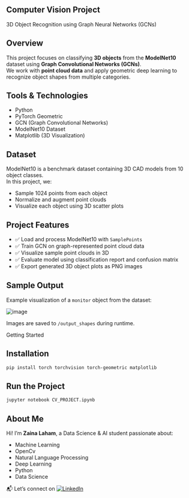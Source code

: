 ## Computer Vision Project
3D Object Recognition using Graph Neural Networks (GCNs)

## Overview
This project focuses on classifying **3D objects** from the **ModelNet10** dataset using **Graph Convolutional Networks (GCNs)**.  
We work with **point cloud data** and apply geometric deep learning to recognize object shapes from multiple categories.

## Tools & Technologies
- Python
- PyTorch Geometric
- GCN (Graph Convolutional Networks)
- ModelNet10 Dataset
- Matplotlib (3D Visualization)

## Dataset
ModelNet10 is a benchmark dataset containing 3D CAD models from 10 object classes.  
In this project, we:
- Sample 1024 points from each object
- Normalize and augment point clouds
- Visualize each object using 3D scatter plots

## Project Features
- ✅ Load and process ModelNet10 with `SamplePoints`
- ✅ Train GCN on graph-represented point cloud data
- ✅ Visualize sample point clouds in 3D
- ✅ Evaluate model using classification report and confusion matrix
- ✅ Export generated 3D object plots as PNG images

## Sample Output

Example visualization of a `monitor` object from the dataset:

![image](https://github.com/user-attachments/assets/0740f3d7-ae3f-4008-8716-ddf62988d886)


Images are saved to `/output_shapes` during runtime.


Getting Started

## Installation
```bash
pip install torch torchvision torch-geometric matplotlib 
```

## Run the Project
```bash
jupyter notebook CV_PROJECT.ipynb
```

## About Me
Hi! I’m **Zaina Laham**, a Data Science & AI student passionate about:
- Machine Learning
- OpenCv
- Natural Language Processing
- Deep Learning
- Python
- Data Science

📬 Let’s connect on [![LinkedIn](https://img.shields.io/badge/LinkedIn-Connect-blue?logo=linkedin)](https://www.linkedin.com/in/zaina-laham-b6807530b)
